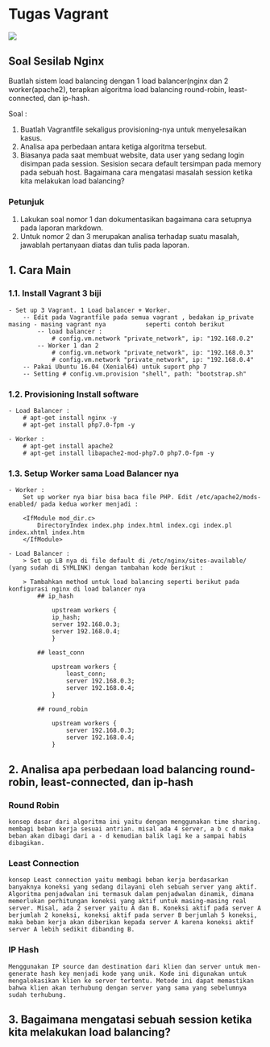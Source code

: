 # Tugas Vagrant

![](https://blog.theodo.fr/wp-content/uploads/2017/07/Vagrant.png)

## Soal Sesilab Nginx

Buatlah sistem load balancing dengan 1 load balancer(nginx dan 2 worker(apache2), terapkan algoritma load balancing round-robin, least-connected, dan ip-hash.

Soal :

1. Buatlah Vagrantfile sekaligus provisioning-nya untuk menyelesaikan kasus.
2. Analisa apa perbedaan antara ketiga algoritma tersebut.
3. Biasanya pada saat membuat website, data user yang sedang login disimpan pada session. Sesision secara default tersimpan pada memory pada sebuah host. Bagaimana cara mengatasi masalah session ketika kita melakukan load balancing?

### Petunjuk

1. Lakukan soal nomor 1 dan dokumentasikan bagaimana cara setupnya pada laporan markdown.
2. Untuk nomor 2 dan 3 merupakan analisa terhadap suatu masalah, jawablah pertanyaan diatas dan tulis pada laporan.


## 1. Cara Main
### 1.1. Install Vagrant 3 biji
	- Set up 3 Vagrant. 1 Load balancer + Worker.
		-- Edit pada Vagrantfile pada semua vagrant , bedakan ip_private masing - masing vagrant nya 		   seperti contoh berikut 
			-- load balancer : 
				# config.vm.network "private_network", ip: "192.168.0.2"
			-- Worker 1 dan 2 
				# config.vm.network "private_network", ip: "192.168.0.3"
				# config.vm.network "private_network", ip: "192.168.0.4"  
		-- Pakai Ubuntu 16.04 (Xenial64) untuk suport php 7
		-- Setting # config.vm.provision "shell", path: "bootstrap.sh"  
	
	

### 1.2. Provisioning Install software
	- Load Balancer : 
		# apt-get install nginx -y
		# apt-get install php7.0-fpm -y

	- Worker :
		# apt-get install apache2
		# apt-get install libapache2-mod-php7.0 php7.0-fpm -y


### 1.3. Setup Worker sama Load Balancer nya
	- Worker : 
		Set up worker nya biar bisa baca file PHP. Edit /etc/apache2/mods-enabled/ pada kedua worker menjadi :

		<IfModule mod_dir.c>
        	DirectoryIndex index.php index.html index.cgi index.pl index.xhtml index.htm
		</IfModule>

	- Load Balancer :
		> Set up LB nya di file default di /etc/nginx/sites-available/ (yang sudah di SYMLINK) dengan tambahan kode berikut :

		> Tambahkan method untuk load balancing seperti berikut pada konfigurasi nginx di load balancer nya
			## ip_hash

				upstream workers {
			    ip_hash;
			    server 192.168.0.3;
			    server 192.168.0.4;
				}

			## least_conn

				upstream workers {
				    least_conn;
				    server 192.168.0.3;
				    server 192.168.0.4;
				}

			## round_robin 

				upstream workers {
				    server 192.168.0.3;
				    server 192.168.0.4;
				}

## 2. Analisa apa perbedaan load balancing round-robin, least-connected, dan ip-hash

### Round Robin 
	konsep dasar dari algoritma ini yaitu dengan menggunakan time sharing. membagi beban kerja sesuai antrian. misal ada 4 server, a b c d maka beban akan dibagi dari a - d kemudian balik lagi ke a sampai habis dibagikan. 

### Least Connection 
	konsep Least connection yaitu membagi beban kerja berdasarkan banyaknya koneksi yang sedang dilayani oleh sebuah server yang aktif. Algoritma penjadwalan ini termasuk dalam penjadwalan dinamik, dimana memerlukan perhitungan koneksi yang aktif untuk masing-masing real server. Misal, ada 2 server yaitu A dan B. Koneksi aktif pada server A berjumlah 2 koneksi, koneksi aktif pada server B berjumlah 5 koneksi, maka beban kerja akan diberikan kepada server A karena koneksi aktif server A lebih sedikit dibanding B.

### IP Hash 
	Menggunakan IP source dan destination dari klien dan server untuk men-generate hash key menjadi kode yang unik. Kode ini digunakan untuk mengalokasikan klien ke server tertentu. Metode ini dapat memastikan bahwa klien akan terhubung dengan server yang sama yang sebelumnya sudah terhubung. 

## 3. Bagaimana mengatasi sebuah session ketika kita melakukan load balancing?